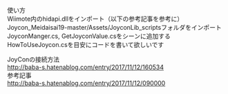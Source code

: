 使い方   
Wiimote内のhidapi.dllをインポート（以下の参考記事を参考に）   
Joycon_Meidaisai19-master/Assets/JoyconLib_scriptsフォルダをインポート   
JoyconManger.cs, GetJoyconValue.csをシーンに追加する   
HowToUseJoycon.csを目安にコードを書いて欲しいです   

JoyConの接続方法   
http://baba-s.hatenablog.com/entry/2017/11/12/160534    
参考記事    
http://baba-s.hatenablog.com/entry/2017/11/12/090000
